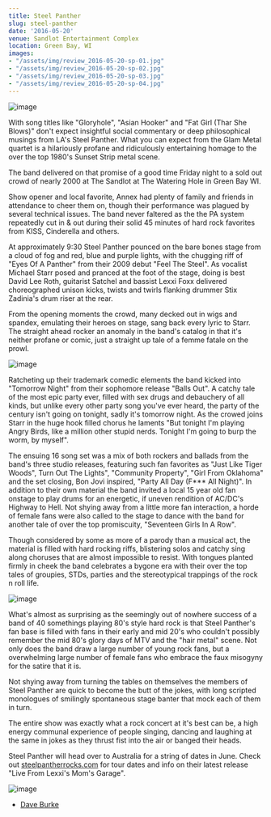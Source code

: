 ```yaml
---
title: Steel Panther
slug: steel-panther
date: '2016-05-20'
venue: Sandlot Entertainment Complex
location: Green Bay, WI
images:
- "/assets/img/review_2016-05-20-sp-01.jpg"
- "/assets/img/review_2016-05-20-sp-02.jpg"
- "/assets/img/review_2016-05-20-sp-03.jpg"
- "/assets/img/review_2016-05-20-sp-04.jpg"
---
```


![image](/assets/img/review_2016-05-20-sp-01.jpg)

With song titles like "Gloryhole", "Asian Hooker" and "Fat Girl (Thar She Blows)" don't expect insightful social commentary or deep philosophical musings from LA's Steel Panther. What you can expect from the Glam Metal quartet is a hilariously profane and ridiculously entertaining homage to the over the top 1980's Sunset Strip metal scene.

The band delivered on that promise of a good time Friday night to a sold out crowd of nearly 2000 at The Sandlot at The Watering Hole in Green Bay WI.

Show opener and local favorite, Annex had plenty of family and friends in attendance to cheer them on, though their performance was plagued by several technical issues. The band never faltered as the the PA system repeatedly cut in & out during their solid 45 minutes of hard rock favorites from KISS, Cinderella and others.

At approximately 9:30 Steel Panther pounced on the bare bones stage from a cloud of fog and red, blue and purple lights, with the chugging riff of "Eyes Of A Panther" from their 2009 debut "Feel The Steel". As vocalist Michael Starr posed and pranced at the foot of the stage, doing is best David Lee Roth, guitarist Satchel and bassist Lexxi Foxx delivered choreographed unison kicks, twists and twirls flanking drummer Stix Zadinia's drum riser at the rear.

From the opening moments the crowd, many decked out in wigs and spandex, emulating their heroes on stage, sang back every lyric to Starr. The straight ahead rocker an anomaly in the band's catalog in that it's neither profane or comic, just a straight up tale of a femme fatale on the prowl.

![image](/assets/img/review_2016-05-20-sp-02.jpg)

Ratcheting up their trademark comedic elements the band kicked into "Tomorrow Night" from their sophomore release "Balls Out". A catchy tale of the most epic party ever, filled with sex drugs and debauchery of all kinds, but unlike every other party song you've ever heard, the party of the century isn't going on tonight, sadly it's tomorrow night. As the crowed joins Starr in the huge hook filled chorus he laments "But tonight I'm playing Angry Birds, like a million other stupid nerds. Tonight I'm going to burp the worm, by myself".

The ensuing 16 song set was a mix of both rockers and ballads from the band's three studio releases, featuring such fan favorites as "Just Like Tiger Woods", Turn Out The Lights", "Community Property", "Girl From Oklahoma" and the set closing, Bon Jovi inspired, "Party All Day (F*** All Night)". In addition to their own material the band invited a local 15 year old fan onstage to play drums for an energetic, if uneven rendition of AC/DC's Highway to Hell. Not shying away from a little more fan interaction, a horde of female fans were also called to the stage to dance with the band for another tale of over the top promiscuity, "Seventeen Girls In A Row".

Though considered by some as more of a parody than a musical act, the material is filled with hard rocking riffs, blistering solos and catchy sing along choruses that are almost impossible to resist. With tongues planted firmly in cheek the band celebrates a bygone era with their over the top tales of groupies, STDs, parties and the stereotypical trappings of the rock n roll life.

![image](/assets/img/review_2016-05-20-sp-03.jpg)

What's almost as surprising as the seemingly out of nowhere success of a band of 40 somethings playing 80's style hard rock is that Steel Panther's fan base is filled with fans in their early and mid 20's who couldn't possibly remember the mid 80's glory days of MTV and the "hair metal" scene. Not only does the band draw a large number of young rock fans, but a overwhelming large number of female fans who embrace the faux misogyny for the satire that it is.

Not shying away from turning the tables on themselves the members of Steel Panther are quick to become the butt of the jokes, with long scripted monologues of smilingly spontaneous stage banter that mock each of them in turn.

The entire show was exactly what a rock concert at it's best can be, a high energy communal experience of people singing, dancing and laughing at the same in jokes as they thrust fist into the air or banged their heads.

Steel Panther will head over to Australia for a string of dates in June. Check out [steelpantherrocks.com](http://steelpantherrocks.com) for tour dates and info on their latest release "Live From Lexxi's Mom's Garage".

![image](/assets/img/review_2016-05-20-sp-04.jpg)

* [Dave Burke](http://daveburke.photography)